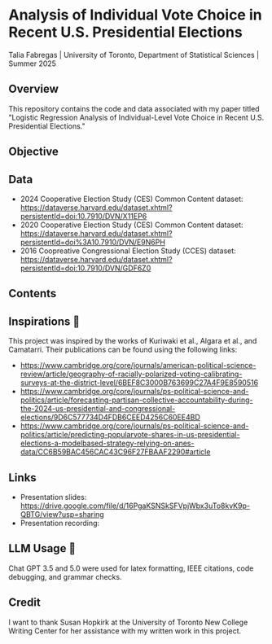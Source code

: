 # Analysis of Individual Vote Choice in Recent U.S. Presidential Elections

Talia Fabregas | University of Toronto, Department of Statistical Sciences | Summer 2025

## Overview
This repository contains the code and data associated with my paper titled "Logistic Regression Analysis of Individual-Level Vote Choice in Recent U.S. Presidential Elections." 

## Objective

## Data
* 2024 Cooperative Election Study (CES) Common Content dataset: https://dataverse.harvard.edu/dataset.xhtml?persistentId=doi:10.7910/DVN/X11EP6
* 2020 Cooperative Election Study (CES) Common Content dataset: https://dataverse.harvard.edu/dataset.xhtml?persistentId=doi%3A10.7910/DVN/E9N6PH
* 2016 Coopreative Congressional Election Study (CCES) dataset: https://dataverse.harvard.edu/dataset.xhtml?persistentId=doi:10.7910/DVN/GDF6Z0
  
## Contents

 ## Inspirations 🧠
This project was inspired by the works of Kuriwaki et al., Algara et al., and Camatarri. Their publications can be found using the following links:
* https://www.cambridge.org/core/journals/american-political-science-review/article/geography-of-racially-polarized-voting-calibrating-surveys-at-the-district-level/6BEF8C3000B763699C27A4F9E8590516
* https://www.cambridge.org/core/journals/ps-political-science-and-politics/article/forecasting-partisan-collective-accountability-during-the-2024-us-presidential-and-congressional-elections/9D6C577734D4FDB6CEED4256C60EE4BD
* https://www.cambridge.org/core/journals/ps-political-science-and-politics/article/predicting-popularvote-shares-in-us-presidential-elections-a-modelbased-strategy-relying-on-anes-data/CC6B59BAC456CAC43C96F27FBAAF2290#article

## Links 
* Presentation slides: https://drive.google.com/file/d/16PgaKSNSkSFVpjWbx3uTo8kvK9p-QBTG/view?usp=sharing
* Presentation recording:
  
## LLM Usage 🤖
Chat GPT 3.5 and 5.0 were used for latex formatting, IEEE citations, code debugging, and grammar checks.

## Credit 
I want to thank Susan Hopkirk at the University of Toronto New College Writing Center for her assistance with my written work in this project.
